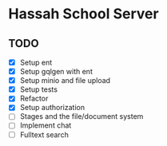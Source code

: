 # Hassah School Server

## TODO
- [x] Setup ent
- [x] Setup gqlgen with ent
- [x] Setup minio and file upload
- [x] Setup tests
- [x] Refactor
- [x] Setup authorization
- [ ] Stages and the file/document system
- [ ] Implement chat
- [ ] Fulltext search
